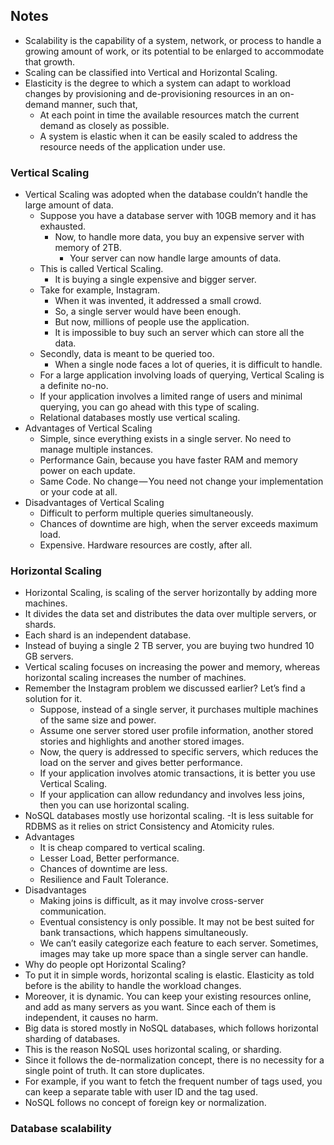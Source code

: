 ## Notes
- Scalability is the capability of a system, network, or process to handle a growing amount of work, or its potential to be enlarged to accommodate that growth.
- Scaling can be classified into Vertical and Horizontal Scaling.
- Elasticity is the degree to which a system can adapt to workload changes by provisioning and de-provisioning resources in an on-demand manner, such that,
    - At each point in time the available resources match the current demand as closely as possible.
    - A system is elastic when it can be easily scaled to address the resource needs of the application under use.
### Vertical Scaling     
- Vertical Scaling was adopted when the database couldn’t handle the large amount of data.
    - Suppose you have a database server with 10GB memory and it has exhausted. 
        - Now, to handle more data, you buy an expensive server with memory of 2TB. 
            - Your server can now handle large amounts of data.
    - This is called Vertical Scaling. 
        - It is buying a single expensive and bigger server.    
    - Take for example, Instagram. 
        - When it was invented, it addressed a small crowd. 
        - So, a single server would have been enough. 
        - But now, millions of people use the application. 
        - It is impossible to buy such an server which can store all the data.
    - Secondly, data is meant to be queried too. 
        - When a single node faces a lot of queries, it is difficult to handle.
    - For a large application involving loads of querying, Vertical Scaling is a definite no-no.
    - If your application involves a limited range of users and minimal querying, you can go ahead with this type of scaling.
    - Relational databases mostly use vertical scaling.  
- Advantages of Vertical Scaling
    - Simple, since everything exists in a single server. No need to manage multiple instances.
    - Performance Gain, because you have faster RAM and memory power on each update.
    - Same Code. No change — You need not change your implementation or your code at all.
- Disadvantages of Vertical Scaling
    - Difficult to perform multiple queries simultaneously.
    - Chances of downtime are high, when the server exceeds maximum load.
    - Expensive. Hardware resources are costly, after all.      
    
### Horizontal Scaling
- Horizontal Scaling, is scaling of the server horizontally by adding more machines.
- It divides the data set and distributes the data over multiple servers, or shards.
- Each shard is an independent database.
- Instead of buying a single 2 TB server, you are buying two hundred 10 GB servers.
- Vertical scaling focuses on increasing the power and memory, whereas horizontal scaling increases the number of machines.    
- Remember the Instagram problem we discussed earlier? Let’s find a solution for it. 
    - Suppose, instead of a single server, it purchases multiple machines of the same size and power.
    - Assume one server stored user profile information, another stored stories and highlights and another stored images.
    - Now, the query is addressed to specific servers, which reduces the load on the server and gives better performance.
    - If your application involves atomic transactions, it is better you use Vertical Scaling. 
    - If your application can allow redundancy and involves less joins, then you can use horizontal scaling.
- NoSQL databases mostly use horizontal scaling. 
    -It is less suitable for RDBMS as it relies on strict Consistency and Atomicity rules.
- Advantages
    - It is cheap compared to vertical scaling.
    - Lesser Load, Better performance.
    - Chances of downtime are less.
    - Resilience and Fault Tolerance.
- Disadvantages
    - Making joins is difficult, as it may involve cross-server communication.
    - Eventual consistency is only possible. It may not be best suited for bank transactions, which happens simultaneously.
    - We can’t easily categorize each feature to each server. Sometimes, images may take up more space than a single server can handle.
- Why do people opt Horizontal Scaling?
- To put it in simple words, horizontal scaling is elastic. Elasticity as told before is the ability to handle the workload changes.
- Moreover, it is dynamic. You can keep your existing resources online, and add as many servers as you want. Since each of them is independent, it causes no harm.
- Big data is stored mostly in NoSQL databases, which follows horizontal sharding of databases.
- This is the reason NoSQL uses horizontal scaling, or sharding.
- Since it follows the de-normalization concept, there is no necessity for a single point of truth. It can store duplicates.
- For example, if you want to fetch the frequent number of tags used, you can keep a separate table with user ID and the tag used.
- NoSQL follows no concept of foreign key or normalization.
        
### Database scalability 